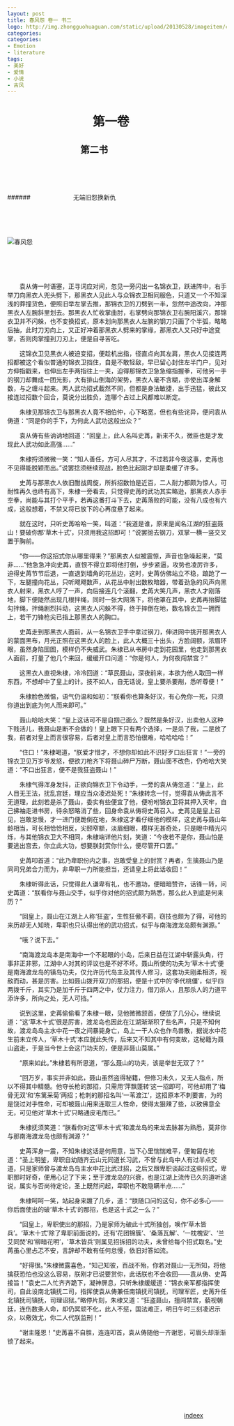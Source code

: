 ```yaml
---
layout: post
title: 春风怨 卷一 书二
logo: http://img.zhongguohuaguan.com/static/upload/20130528/imageitem/c54f373ec3d029f1725b894d62c25143b9eb706e.jpg
categories:
categories:
- Emotion
- literature
tags:
- 美好
- 爱情
- 小说
- 古风
---
```




　　　　　　　第一卷 
==========


  


　　　　　　　　第二书
--------

  

　　　　　
　　　　　




　　　　　
　　　　　



######　　　　　　　无端旧怨换新仇

　　　　　
　　　　　




　　　　　
　　　　　



![春风怨](http://image5.360doc.com/DownloadImg/2009/12/9/554165_10689641_1.jpg)


　　　　　
　　　　　　　　
　　　　　
　　　　　




　　　　　
　　　　　

　　袁从俦一时语塞，正寻词应对间，忽见一旁闪出一名锦衣卫，跃进阵中，右手举刀向黑衣人兜头劈下，那黑衣人见此人与众锦衣卫相同服色，只道又一个不知深浅的莽撞货色，便照旧举左掌去推，那锦衣卫的刀劈到一半，忽然中途改向，冲那黑衣人左腕斜里划去。那黑衣人忙收掌曲肘，右掌劈向那锦衣卫右腕阳溪穴，那锦衣卫并不闪躲，也不变换招式，原本划向那黑衣人左腕的钢刀只画了个半弧，略略后抽，此时刀刃向上，又正好冲着那黑衣人劈来的掌缘，那黑衣人又只好中途变掌，否则肉掌撞到刀刃上，便是自寻苦吃。


　　这锦衣卫见黑衣人被迫变招，便趁机出指，径直点向其左肩，黑衣人见接连两招都被这个看似普通的锦衣卫挡住，自是不敢轻敌，早已留心封住左半门户，见对方伸指戳来，也伸出左手两指往上一夹，迫得那锦衣卫急急缩指握拳，可他另一手的钢刀却舞成一团光影，大有排山倒海的架势，黑衣人毫不含糊，亦使出浑身解数，与之缠斗起来。两人武功招式截然不同，但都是身法敏捷，出手迅猛，彼此又接连过招数个回合，莫说分出胜负，连哪个占过上风都难以断定。


　　朱棣见那锦衣卫与那黑衣人竟不相伯仲，心下略宽，但也有些诧异，便问袁从俦道：“同是你的手下，为何此人武功这般出众？”


　　袁从俦有些讷讷地回道：“回皇上，此人名叫史苒，新来不久，微臣也是才发现此人武功如此高强……”


　　朱棣捋须微微一笑：“知人善任，方可人尽其才，不过若非今夜这事，史苒也不见得能脱颖而出。”说罢捻须继续观战，脸色比起刚才却是柔缓了许多。


　　史苒与那黑衣人依旧酣战周旋，所拆招数怕是近百，二人耐力都颇为惊人，可耐性再久也终有高下，朱棣一旁看去，只觉得史苒的武功其实略逊，那黑衣人赤手空拳，尚能与其打个平手，若再这番打斗下去，史苒落败的可能，没有八成也有六成，这般想着，不禁又将已放下的心再度悬了起来。


　　就在这时，只听史苒哈哈一笑，叫道：“我道是谁，原来是闻名江湖的狂盗聂山！要破你那‘草木十式’，只须用我这招即可！”说罢抛去钢刀，双掌一横一竖交叉置于胸前。


　　“你——你这招式你从哪里得来？”那黑衣人似被震惊，声音也急噪起来，“莫非……”他急急冲向史苒，直恨不得立即将他打倒，步步紧逼，攻势也凌厉许多，迫得史苒节节后退，一直退到墙角的花丛边，这时，史苒仿佛站立不稳，踉跄了一下，左腿撞向花丛，只听飕飕数声，从花丛中射出数枚暗器，带着劲急的风声向黑衣人射来，黑衣人哼了一声，向后接连几个滚翻，史苒大笑几声，黑衣人才刚落地，脚下便陡然出现几根拌绳，同时一张大网落下，将他罩在其中，史苒再抬脚猛勾拌绳，拌绳剧烈抖动，这黑衣人闪躲不得，终于摔倒在地，数名锦衣卫一拥而上，若干刀锋枪尖已指上那黑衣人的胸口。


　　史苒走到那黑衣人面前，从一名锦衣卫手中拿过钢刀，伸进网中挑开那黑衣人的蒙面黑布，月光正照在这黑衣人的脸上，此人大概三十出头，方脸阔额，浓眉环眼，虽然身陷囹圄，模样仍不失威武。朱棣已从书房中走到花园里，他走到那黑衣人面前，打量了他几个来回，缓缓开口问道：“你是何人，为何夜闯禁宫？”


　　这黑衣人直视朱棣，冷冷回道：“草民聂山，深夜前来，本欲为他人取回一样东西，不想却中了皇上的计。技不如人，自无话说，皇上要杀要剐，悉听尊便！”


　　朱棣脸色微愠，语气仍温和如初：“朕看你也算条好汉，有心免你一死，只须你道出到底为何人而来即可。”


　　聂山哈哈大笑：“皇上这话可不是自掴己面么？既然是条好汉，出卖他人这种下贱活儿，我聂山是断不会做的！皇上眼下只有两个选择，一是杀了我，二是放了我，前者对皇上而言很容易，后者对皇上而言恐怕很难，哈哈哈哈！”


　　“住口！”朱棣喝道，“朕爱才惜才，不想你却如此不识好歹口出狂言！”一旁的锦衣卫见万岁爷发怒，便欲刀枪齐下将聂山碎尸万断，聂山面不改色，仍哈哈大笑道：“不口出狂言，便不是我狂盗聂山！”


　　朱棣气得浑身发抖，正欲向锦衣卫下令动手，一旁的袁从俦忽道：“皇上，此人目无王法，扰乱宫廷，理应当众凌迟处死！”朱棣转念一忖，觉得袁从俦此言不无道理，此刻若是杀了聂山，委实有些便宜了他，便吩咐锦衣卫将其押入天牢，自己拂袖走进书房，待余怒略消了些，回身命袁从俦将史苒召入。史苒见是皇上召见，岂敢怠慢，才一进门便跪倒在地，朱棣这才看仔细他的模样，这史苒与聂山年龄相当，可长相恰恰相反，尖颐窄额，淡眉细眼，模样无甚奇处，只是眼中精光闪烁，与其他锦衣卫大不相同，朱棣端详他片刻，笑道：“今夜若不是你，聂山怕是要逃出宫去，你立此大功，想要朕封赏你什么，便尽管开口罢。”


　　史苒叩首道：“此乃卑职份内之事，岂敢受皇上的封赏？再者，生擒聂山乃是同司兄弟合力而为，非卑职一力所能担当，还请皇上将此话收回！”


　　朱棣听得此话，只觉得此人谦卑有礼，也不邀功，便暗暗赞许，话锋一转，问史苒道：“朕看你与聂山交手，似乎你对他的招式颇为熟悉，那么此人到底是何来历？”


　　“回皇上，聂山在江湖上人称‘狂盗’，生性狂傲不羁，窃技也颇为了得，可他的来历却无人知晓，卑职也只认得出他的武功招式，似乎与南海渡龙岛颇有渊源。”


　　“哦？说下去。”


　　“南海渡龙岛本是南海中一个不起眼的小岛，后来日益在江湖中斩露头角，行事非正非邪，江湖中人对其的评议也是不好不坏。聂山所使的功夫为‘草木十式’便是南海渡龙岛的镇岛功夫，仅允许历代岛主及其传人修习，这套功夫刚柔相济，视敌而动，甚是厉害。比如聂山拨开双刀的那招，便是十式中的‘李代桃僵’，似乎四两拨千斤，其实乃是加千斤于四两之中，仗力注力，借刀杀人，且那杀人的力道平添许多，所向之处，无人可挡。”


　　说到这里，史苒偷偷看了朱棣一眼，见他微微颔首，便放了几分心，继续说道：“这‘草木十式’很是厉害，渡龙岛也因此在江湖渐渐积了些名声，只是不知何故，渡龙岛岛主水中花一夜之间暴毙身亡，岛上一干人众也作鸟兽散，据说水中花生前未立传人，‘草木十式’本应就此失传，后来又不知其中有何变故，这秘籍为聂山盗走，于是当今世上会这门功夫的，便是非聂山莫属。”


　　“原来如此。”朱棣若有所思道，“那么聂山的功夫，该是举世无双了？”


　　“回万岁，事实并非如此，聂山虽然盗得秘籍，但修习未久，又无人指点，所以不得其中精髓。他夺长枪的那招，只需用‘萍飘蓬转’这一招即可，可他却用了‘梅骨无双’和‘东篱采菊’两招；枪刺的那招名叫‘一苇渡江’，这招原本不刺要害，为的是饶过对手性命，可却被聂山用来连取三人性命，使得太狠辣了些，以致佛意全无，可见他对‘草木十式’只略通皮毛而已。”


　　朱棣抚须笑道：“朕看你对这‘草木十式’和渡龙岛的来龙去脉甚为熟悉，莫非你与那南海渡龙岛也颇有渊源？”

　　史苒浑身一震，不知朱棣这话是何用意，当下心里惴惴难平，便匍匐在地道：“圣上明鉴，卑职自幼随齐云山元同道长习武，不曾与此岛中人有过半点交道，只是家师曾与渡龙岛岛主水中花比武过招，之后又跟卑职谈起过这些招式，卑职那时好奇，便用心记了下来；至于渡龙岛的兴衰，也是江湖上流传已久的道听途说，属实与否尚待定论，圣上既然问起，卑职也不敢隐瞒半点……”


　　朱棣呵呵一笑，站起身来踱了几步，道：“朕随口问的这句，你不必多心——你后面使出的破‘草木十式’的那招，也是这十式之一么？”


　　“回皇上，卑职使出的那招，乃是家师为破此十式所独创，唤作‘草木皆兵’。‘草木十式’除了卑职前面说的，还有‘花团锦簇’、‘桑落瓦解’、‘一枕槐安’、‘兰艾同焚’和‘柳暗花明’，'草木皆兵'则属见招拆招的功夫，未曾给每个招式取名。”史苒虽心里忐忑不安，言辞却不敢有任何怠慢，依旧对答如流。


　　“好得很。”朱棣微露喜色，“知己知彼，百战不殆，你若对聂山一无所知，将他擒获恐怕也没这么容易，朕刚才已说要赏你，此话朕也不会收回——袁从俦、史苒接旨！”袁史二人忙齐齐跪下，凝神屏息，只听朱棣缓缓道：“锦衣亲军都指挥使司，自此设南北镇抚二司，指挥使袁从俦兼任南镇抚司镇抚，司理军匠，史苒升任北镇抚司镇抚，司理诏狱。”略停片刻，朱棣又道：“狂盗聂山，擅闯禁宫，藐视朝廷，连伤数条人命，却仍冥顽不化，此人不惩，国法难正，明日午时三刻凌迟示众，以儆效尤，你二人代朕监刑！”


　　“谢主隆恩！”史苒喜不自胜，连连叩首，袁从俦随他一齐谢恩，可眉头却渐渐锁了起来。


　　　　　　　　
　　　　　
　　　　　




　　　　　
　　　　　


　　　　　
　　　　　　　　
　　　　　
　　　　　




　　　　　
　　　　　



　　　　　　　　　　　　　　　　　　　　　　　　　　　　　[indeex](https://imisslovelove.github.io/cn)
